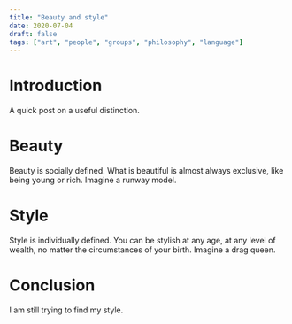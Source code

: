 ```yaml
---
title: "Beauty and style"
date: 2020-07-04
draft: false
tags: ["art", "people", "groups", "philosophy", "language"]
---
```

# Introduction
A quick post on a useful distinction.
# Beauty
Beauty is socially defined. What is beautiful is almost always exclusive, like being young or rich. Imagine a runway model.
# Style
Style is individually defined. You can be stylish at any age, at any level of wealth, no matter the circumstances of your birth. Imagine a drag queen.
# Conclusion
I am still trying to find my style.
